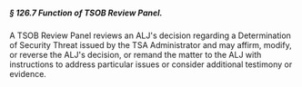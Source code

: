 ##### § 126.7 Function of TSOB Review Panel. #####

A TSOB Review Panel reviews an ALJ's decision regarding a Determination of Security Threat issued by the TSA Administrator and may affirm, modify, or reverse the ALJ's decision, or remand the matter to the ALJ with instructions to address particular issues or consider additional testimony or evidence.